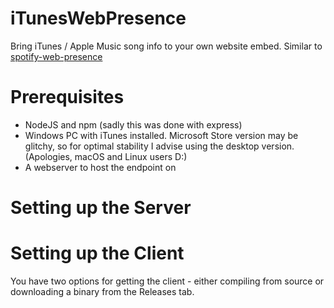 # iTunesWebPresence
Bring iTunes / Apple Music song info to your own website embed. Similar to [spotify-web-presence](https://github.com/dev-sda1/spotify-web-presence)

# Prerequisites
- NodeJS and npm (sadly this was done with express)
- Windows PC with iTunes installed. Microsoft Store version may be glitchy, so for optimal stability I advise using the desktop version. (Apologies, macOS and Linux users D:)
- A webserver to host the endpoint on

# Setting up the Server


# Setting up the Client
You have two options for getting the client - either compiling from source or downloading a binary from the Releases tab.
